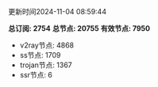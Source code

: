 更新时间2024-11-04 08:59:44

**总订阅: 2754**
**总节点: 20755**
**有效节点: 7950**
- v2ray节点: 4868
- ss节点: 1709
- trojan节点: 1367
- ssr节点: 6
